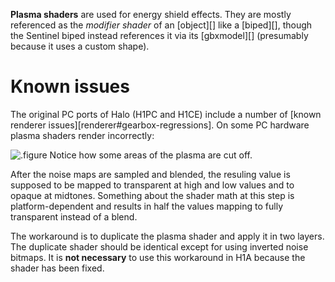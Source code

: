 **Plasma shaders** are used for energy shield effects. They are mostly referenced as the _modifier shader_ of an [object][] like a [biped][], though the Sentinel biped instead references it via its [gbxmodel][] (presumably because it uses a custom shape).

# Known issues
The original PC ports of Halo (H1PC and H1CE) include a number of [known renderer issues][renderer#gearbox-regressions]. On some PC hardware plasma shaders render incorrectly:

![.figure Notice how some areas of the plasma are cut off.](plasma-bad.jpg)

After the noise maps are sampled and blended, the resuling value is supposed to be mapped to transparent at high and low values and to opaque at midtones. Something about the shader math at this step is platform-dependent and results in half the values mapping to fully transparent instead of a blend.

The workaround is to duplicate the plasma shader and apply it in two layers. The duplicate shader should be identical except for using inverted noise bitmaps. It is **not necessary** to use this workaround in H1A because the shader has been fixed.
